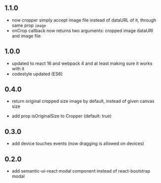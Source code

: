 ## 1.1.0

* now cropper simply accept image file instead of dataURL of it, through same
prop `image`
* onCrop callback now returns two arguments: cropped image dataURI and image file

## 1.0.0

* updated to react 16 and webpack 4 and at least making sure it works with it
* codestyle updated (ES6)

## 0.4.0

* return original cropped size image by default, instead of given canvas size

* add prop isOriginalSize to Cropper (default: true)

## 0.3.0

* add device touches events (now dragging is allowed on devices)

## 0.2.0

* add semantic-ui-react modal component instead of react-bootstrap modal
